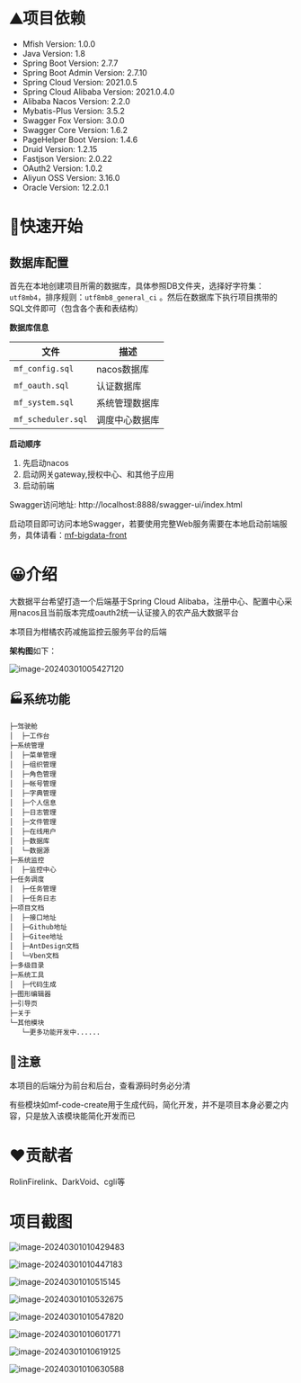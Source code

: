 

# ⛰项目依赖

* Mfish Version: 1.0.0
* Java Version: 1.8
* Spring Boot Version: 2.7.7
* Spring Boot Admin Version: 2.7.10
* Spring Cloud Version: 2021.0.5
* Spring Cloud Alibaba Version: 2021.0.4.0
* Alibaba Nacos Version: 2.2.0
* Mybatis-Plus Version: 3.5.2
* Swagger Fox Version: 3.0.0
* Swagger Core Version: 1.6.2
* PageHelper Boot Version: 1.4.6
* Druid Version: 1.2.15
* Fastjson Version: 2.0.22
* OAuth2 Version: 1.0.2
* Aliyun OSS Version: 3.16.0
* Oracle Version: 12.2.0.1



# 🏃快速开始



## 数据库配置



首先在本地创建项目所需的数据库，具体参照DB文件夹，选择好字符集：`utf8mb4`，排序规则：`utf8mb8_general_ci` 。然后在数据库下执行项目携带的SQL文件即可（包含各个表和表结构）



**数据库信息**

| 文件               | 描述           |
| ------------------ | -------------- |
| `mf_config.sql`    | nacos数据库    |
| `mf_oauth.sql`     | 认证数据库     |
| `mf_system.sql`    | 系统管理数据库 |
| `mf_scheduler.sql` | 调度中心数据库 |





**启动顺序**

1. 先启动nacos
2. 启动网关gateway,授权中心、和其他子应用
3. 启动前端



Swagger访问地址: http://localhost:8888/swagger-ui/index.html

启动项目即可访问本地Swagger，若要使用完整Web服务需要在本地启动前端服务，具体请看：[mf-bigdata-front](https://github.com/RolinFirelink/mf-bigdata-frontend)



# 😀介绍

大数据平台希望打造一个后端基于Spring Cloud Alibaba，注册中心、配置中心采用nacos且当前版本完成oauth2统一认证接入的农产品大数据平台

本项目为柑橘农药减施监控云服务平台的后端

**架构图**如下：

![image-20240301005427120](https://rolin-typora.oss-cn-guangzhou.aliyuncs.com/image-20240301005427120.png)



## 🏭系统功能



```
├─驾驶舱
│  ├─工作台
├─系统管理
│  ├─菜单管理
│  ├─组织管理
│  ├─角色管理
│  ├─帐号管理
│  ├─字典管理
│  ├─个人信息
│  ├─日志管理
│  ├─文件管理
│  ├─在线用户
│  ├─数据库
│  └─数据源
├─系统监控
│  ├─监控中心
├─任务调度
│  ├─任务管理
│  ├─任务日志
├─项目文档
│  ├─接口地址
│  ├─Github地址
│  ├─Gitee地址
│  ├─AntDesign文档
│  └─Vben文档
├─多级目录
├─系统工具
│  ├─代码生成
├─图形编辑器
├─引导页
├─关于
└─其他模块 
   └─更多功能开发中......

```



## 🧱注意



本项目的后端分为前台和后台，查看源码时务必分清

有些模块如mf-code-create用于生成代码，简化开发，并不是项目本身必要之内容，只是放入该模块能简化开发而已



# ❤️贡献者

RolinFirelink、DarkVoid、cgli等



# 项目截图



![image-20240301010429483](https://rolin-typora.oss-cn-guangzhou.aliyuncs.com/image-20240301010429483.png)



![image-20240301010447183](https://rolin-typora.oss-cn-guangzhou.aliyuncs.com/image-20240301010447183.png)



![image-20240301010515145](https://rolin-typora.oss-cn-guangzhou.aliyuncs.com/image-20240301010515145.png)



![image-20240301010532675](https://rolin-typora.oss-cn-guangzhou.aliyuncs.com/image-20240301010532675.png)



![image-20240301010547820](https://rolin-typora.oss-cn-guangzhou.aliyuncs.com/image-20240301010547820.png)



![image-20240301010601771](https://rolin-typora.oss-cn-guangzhou.aliyuncs.com/image-20240301010601771.png)



![image-20240301010619125](https://rolin-typora.oss-cn-guangzhou.aliyuncs.com/image-20240301010619125.png)



![image-20240301010630588](https://rolin-typora.oss-cn-guangzhou.aliyuncs.com/image-20240301010630588.png)
